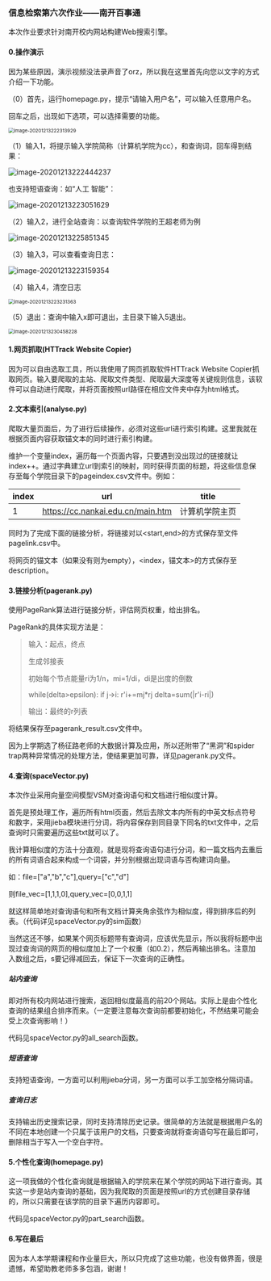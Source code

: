 ### 信息检索第六次作业——南开百事通

本次作业要求针对南开校内网站构建Web搜索引擎。

#### 0.操作演示

因为某些原因，演示视频没法录声音了orz，所以我在这里首先向您以文字的方式介绍一下功能。

（0）首先，运行homepage.py，提示“请输入用户名”，可以输入任意用户名。

回车之后，出现如下选项，可以选择需要的功能。

<img src="C:\Users\Mika\AppData\Roaming\Typora\typora-user-images\image-20201213222313929.png" alt="image-20201213222313929" style="zoom:67%;" />

（1）输入1，将提示输入学院简称（计算机学院为cc），和查询词，回车得到结果：

![image-20201213222444237](C:\Users\Mika\AppData\Roaming\Typora\typora-user-images\image-20201213222444237.png)

也支持短语查询：如“人工 智能”：

![image-20201213223051629](C:\Users\Mika\AppData\Roaming\Typora\typora-user-images\image-20201213223051629.png)

（2）输入2，进行全站查询：以查询软件学院的王超老师为例

![image-20201213225851345](C:\Users\Mika\AppData\Roaming\Typora\typora-user-images\image-20201213225851345.png)

（3）输入3，可以查看查询日志：

![image-20201213223159354](C:\Users\Mika\AppData\Roaming\Typora\typora-user-images\image-20201213223159354.png)

（4）输入4，清空日志

<img src="C:\Users\Mika\AppData\Roaming\Typora\typora-user-images\image-20201213223231363.png" alt="image-20201213223231363" style="zoom:67%;" />

（5）退出：查询中输入x即可退出，主目录下输入5退出。

<img src="C:\Users\Mika\AppData\Roaming\Typora\typora-user-images\image-20201213230458228.png" alt="image-20201213230458228" style="zoom:67%;" />

#### 1.网页抓取(HTTrack Website Copier)

因为可以自由选取工具，所以我使用了网页抓取软件HTTrack Website Copier抓取网页。输入要爬取的主站、爬取文件类型、爬取最大深度等关键规则信息，该软件可以自动进行爬取，并将页面按照url路径在相应文件夹中存为html格式。

#### 2.文本索引(analyse.py)

爬取大量页面后，为了进行后续操作，必须对这些url进行索引构建。这里我就在根据页面内容获取锚文本的同时进行索引构建。

维护一个变量index，遍历每一个页面内容，只要遇到没出现过的链接就让index++。通过字典建立url到索引的映射，同时获得页面的标题，将这些信息保存至每个学院目录下的pageindex.csv文件中。例如：

| index | url                               | title          |
| ----- | --------------------------------- | -------------- |
| 1     | https://cc.nankai.edu.cn/main.htm | 计算机学院主页 |

同时为了完成下面的链接分析，将链接对以<start,end>的方式保存至文件pagelink.csv中。

将网页的锚文本（如果没有则为empty），<index，锚文本>的方式保存至description。

#### 3.链接分析(pagerank.py)

使用PageRank算法进行链接分析，评估网页权重，给出排名。

PageRank的具体实现方法是：

> 输入：起点，终点
>
> 生成邻接表
>
> 初始每个节点能量ri为1/n，mi=1/di，di是出度的倒数
>
> while(delta>epsilon):
> 	if j->i:
> 		r'i+=mj*rj
>         delta=sum(|r'i-ri|)
>
> 输出：最终的r列表

将结果保存至pagerank_result.csv文件中。

因为上学期选了杨征路老师的大数据计算及应用，所以还附带了“黑洞”和spider trap两种异常情况的处理方法，使结果更加可靠，详见pagerank.py文件。

#### 4.查询(spaceVector.py)

本次作业采用向量空间模型VSM对查询语句和文档进行相似度计算。

首先是预处理工作，遍历所有html页面，然后去除文本内所有的中英文标点符号和数字，采用jieba模块进行分词，将内容保存到同目录下同名的txt文件中，之后查询时只需要遍历这些txt就可以了。

我计算相似度的方法十分直观，就是现将查询语句进行分词，和一篇文档内去重后的所有词语合起来构成一个词袋，并分别根据出现词语与否构建词向量。

如：file=["a","b","c"],query=["c","d"]

则file_vec=[1,1,1,0],query_vec=[0,0,1,1]

就这样简单地对查询语句和所有文档计算夹角余弦作为相似度，得到排序后的列表。（代码详见spaceVector.py的sim函数）

当然这还不够，如果某个网页标题带有查询词，应该优先显示，所以我将标题中出现过查询词的网页的相似度加上了一个权重（如0.2），然后再输出排名。注意加入数组之后，s要记得减回去，保证下一次查询的正确性。

##### 站内查询

即对所有校内网站进行搜索，返回相似度最高的前20个网站。实际上是由个性化查询的结果组合排序而来。（一定要注意每次查询前都要初始化，不然结果可能会受上次查询影响！）

代码见spaceVector.py的all_search函数。

##### 短语查询

支持短语查询，一方面可以利用jieba分词，另一方面可以手工加空格分隔词语。

##### 查询日志

支持输出历史搜索记录，同时支持清除历史记录。很简单的方法就是根据用户名的不同在本地创建一个只属于该用户的文档，只要查询就将查询语句写在最后即可，删除相当于写入一个空白字符。

#### 5.个性化查询(homepage.py)

这一项我做的个性化查询就是根据输入的学院来在某个学院的网站下进行查询。其实这一步是站内查询的基础，因为我爬取的页面是按照url的方式创建目录存储的，所以只需要在该学院的目录下遍历内容即可。

代码见spaceVector.py的part_search函数。

#### 6.写在最后

因为本人本学期课程和作业量巨大，所以只完成了这些功能，也没有做界面，很是遗憾，希望助教老师多多包涵，谢谢！
